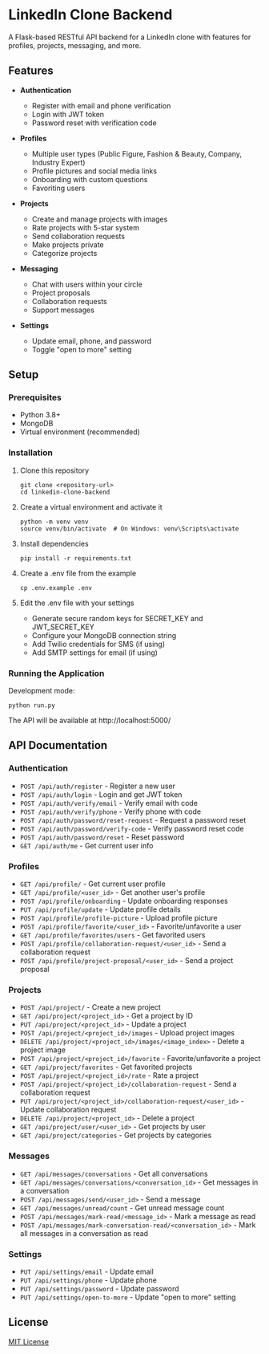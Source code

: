 # LinkedIn Clone Backend

A Flask-based RESTful API backend for a LinkedIn clone with features for profiles, projects, messaging, and more.

## Features

- **Authentication**
  - Register with email and phone verification
  - Login with JWT token
  - Password reset with verification code

- **Profiles**
  - Multiple user types (Public Figure, Fashion & Beauty, Company, Industry Expert)
  - Profile pictures and social media links
  - Onboarding with custom questions
  - Favoriting users

- **Projects**
  - Create and manage projects with images
  - Rate projects with 5-star system
  - Send collaboration requests
  - Make projects private
  - Categorize projects

- **Messaging**
  - Chat with users within your circle
  - Project proposals
  - Collaboration requests
  - Support messages

- **Settings**
  - Update email, phone, and password
  - Toggle "open to more" setting

## Setup

### Prerequisites

- Python 3.8+
- MongoDB
- Virtual environment (recommended)

### Installation

1. Clone this repository
   ```
   git clone <repository-url>
   cd linkedin-clone-backend
   ```

2. Create a virtual environment and activate it
   ```
   python -m venv venv
   source venv/bin/activate  # On Windows: venv\Scripts\activate
   ```

3. Install dependencies
   ```
   pip install -r requirements.txt
   ```

4. Create a .env file from the example
   ```
   cp .env.example .env
   ```

5. Edit the .env file with your settings
   - Generate secure random keys for SECRET_KEY and JWT_SECRET_KEY
   - Configure your MongoDB connection string
   - Add Twilio credentials for SMS (if using)
   - Add SMTP settings for email (if using)

### Running the Application

Development mode:
```
python run.py
```

The API will be available at http://localhost:5000/

## API Documentation

### Authentication
- `POST /api/auth/register` - Register a new user
- `POST /api/auth/login` - Login and get JWT token
- `POST /api/auth/verify/email` - Verify email with code
- `POST /api/auth/verify/phone` - Verify phone with code
- `POST /api/auth/password/reset-request` - Request a password reset
- `POST /api/auth/password/verify-code` - Verify password reset code
- `POST /api/auth/password/reset` - Reset password
- `GET /api/auth/me` - Get current user info

### Profiles
- `GET /api/profile/` - Get current user profile
- `GET /api/profile/<user_id>` - Get another user's profile
- `POST /api/profile/onboarding` - Update onboarding responses
- `PUT /api/profile/update` - Update profile details
- `POST /api/profile/profile-picture` - Upload profile picture
- `POST /api/profile/favorite/<user_id>` - Favorite/unfavorite a user
- `GET /api/profile/favorites/users` - Get favorited users
- `POST /api/profile/collaboration-request/<user_id>` - Send a collaboration request
- `POST /api/profile/project-proposal/<user_id>` - Send a project proposal

### Projects
- `POST /api/project/` - Create a new project
- `GET /api/project/<project_id>` - Get a project by ID
- `PUT /api/project/<project_id>` - Update a project
- `POST /api/project/<project_id>/images` - Upload project images
- `DELETE /api/project/<project_id>/images/<image_index>` - Delete a project image
- `POST /api/project/<project_id>/favorite` - Favorite/unfavorite a project
- `GET /api/project/favorites` - Get favorited projects
- `POST /api/project/<project_id>/rate` - Rate a project
- `POST /api/project/<project_id>/collaboration-request` - Send a collaboration request
- `PUT /api/project/<project_id>/collaboration-request/<user_id>` - Update collaboration request
- `DELETE /api/project/<project_id>` - Delete a project
- `GET /api/project/user/<user_id>` - Get projects by user
- `GET /api/project/categories` - Get projects by categories

### Messages
- `GET /api/messages/conversations` - Get all conversations
- `GET /api/messages/conversations/<conversation_id>` - Get messages in a conversation
- `POST /api/messages/send/<user_id>` - Send a message
- `GET /api/messages/unread/count` - Get unread message count
- `POST /api/messages/mark-read/<message_id>` - Mark a message as read
- `POST /api/messages/mark-conversation-read/<conversation_id>` - Mark all messages in a conversation as read

### Settings
- `PUT /api/settings/email` - Update email
- `PUT /api/settings/phone` - Update phone
- `PUT /api/settings/password` - Update password
- `PUT /api/settings/open-to-more` - Update "open to more" setting

## License

[MIT License](LICENSE) 